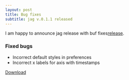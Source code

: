 ```yaml
---
layout: post
title: Bug fixes
subtitle: jag v.0.1.1 released
---
```


I am happy to announce jag release with buf fixes[release](https://github.com/seleznevae/jag/releases). 



### Fixed bugs

- Incorrect default styles in preferences
- Incorrect x labels for axis with timestamps



<div class="get-started-wrap">
  <a class="btn btn-primary btn-lg get-started-btn" href="https://github.com/seleznevae/jag/releases">Download</a>
</div>







